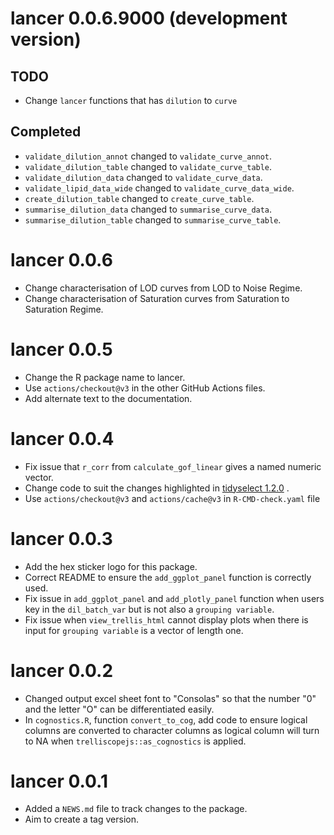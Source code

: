 # lancer 0.0.6.9000 (development version)

## TODO

* Change `lancer` functions that has `dilution` to `curve`

## Completed

* `validate_dilution_annot` changed to `validate_curve_annot`.
* `validate_dilution_table` changed to `validate_curve_table`.
* `validate_dilution_data` changed to `validate_curve_data`.
* `validate_lipid_data_wide` changed to `validate_curve_data_wide`.
* `create_dilution_table` changed to `create_curve_table`.
* `summarise_dilution_data` changed to `summarise_curve_data`.
* `summarise_dilution_table` changed to `summarise_curve_table`.

# lancer 0.0.6

* Change characterisation of LOD curves from LOD to Noise Regime.
* Change characterisation of Saturation curves from Saturation to Saturation Regime.

# lancer 0.0.5

* Change the R package name to lancer.
* Use `actions/checkout@v3` in the other GitHub Actions files.
* Add alternate text to the documentation.

# lancer 0.0.4

* Fix issue that `r_corr` from `calculate_gof_linear` gives a named numeric vector.
* Change code to suit the changes highlighted in [tidyselect 1.2.0](https://www.tidyverse.org/blog/2022/10/tidyselect-1-2-0/) .
* Use `actions/checkout@v3` and `actions/cache@v3` in `R-CMD-check.yaml` file 

# lancer 0.0.3

* Add the hex sticker logo for this package.
* Correct README to ensure the `add_ggplot_panel` function is correctly used.
* Fix issue in `add_ggplot_panel` and `add_plotly_panel` function when users key in the `dil_batch_var` but is not also a `grouping variable`.
* Fix issue when `view_trellis_html` cannot display plots when there is input for `grouping variable` is a vector of length one.

# lancer 0.0.2

* Changed output excel sheet font to "Consolas" so that the number "0" and the letter "O" can be differentiated easily.
* In `cognostics.R`, function `convert_to_cog`, add code to ensure logical columns are converted to character columns as logical column will turn to NA when `trelliscopejs::as_cognostics` is applied.

# lancer 0.0.1

* Added a `NEWS.md` file to track changes to the package.
* Aim to create a tag version.
